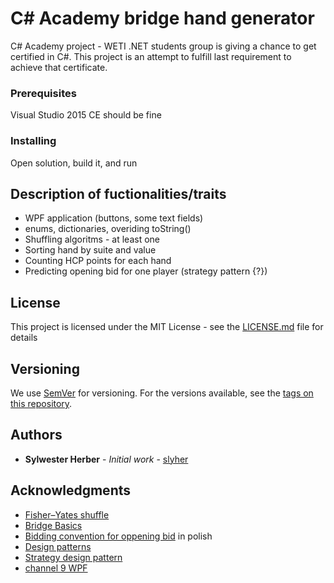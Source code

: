 # C# Academy bridge hand generator
C# Academy project - WETI .NET students group is giving a chance to get certified in C#.
This project is an attempt to fulfill last requirement to achieve that certificate. 

### Prerequisites

Visual Studio 2015 CE should be fine

### Installing

Open solution, build it, and run

## Description of fuctionalities/traits 
* WPF application (buttons, some text fields)
* enums, dictionaries, overiding toString()
* Shuffling algoritms - at least one
* Sorting hand by suite and value
* Counting HCP points for each hand
* Predicting opening bid for one player (strategy pattern {?})

## License

This project is licensed under the MIT License - see the [LICENSE.md](LICENSE.md) file for details

## Versioning

We use [SemVer](http://semver.org/) for versioning. For the versions available, see the [tags on this repository](https://github.com/your/project/tags). 

## Authors

* **Sylwester Herber** - *Initial work* - [slyher](https://github.com/slyher)


## Acknowledgments

* [Fisher–Yates shuffle](https://en.wikipedia.org/wiki/Fisher%E2%80%93Yates_shuffle)
* [Bridge Basics](http://www.rpbridge.net/1t17.htm)
* [Bidding convention for oppening bid](http://www.brydz.info.pl/wspolny-jezyk-wj.html) in polish
* [Design patterns](http://www.dofactory.com/net/design-patterns)
* [Strategy design pattern](https://www.youtube.com/watch?v=b4ssMlADWTM)
* [channel 9 WPF](https://channel9.msdn.com/Tags/wpf)
